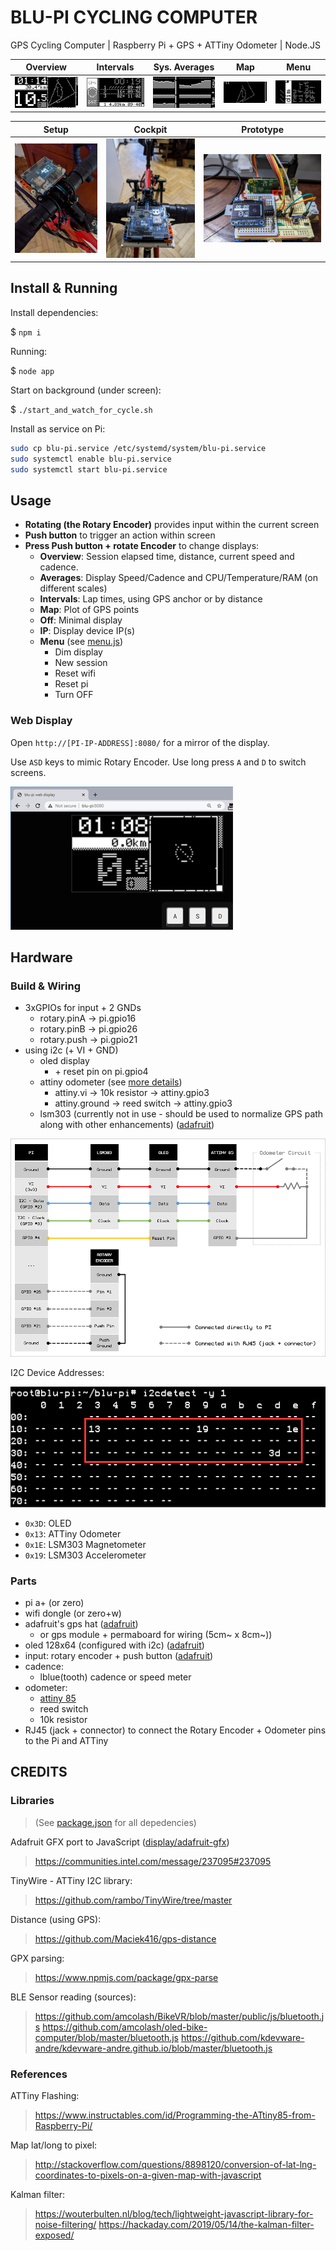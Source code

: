 # BLU-PI CYCLING COMPUTER

GPS Cycling Computer |  Raspberry Pi + GPS + ATTiny Odometer | Node.JS

| Overview | Intervals | Sys. Averages | Map | Menu | 
| -------- | --------- | ------------- | --- | ---- | 
| ![Overview Display](./img/display-overview.png) | ![Intervals Display](./img/display-intervals.png) | ![Sys. Averages Display](./img/display-averages-cpu.png) | ![Map Display](./img/display-map.png) | ![Menu Display](./img/display-menu.png) |

| Setup | Cockpit | Prototype |
| ----- | ------- | --------- |
| ![BLU-PI Setup](./img/blu-pi-1.jpg) | ![BLU-PI Setup](./img/blu-pi-2.jpg) | ![BLU-PI PROTO](./img/blu-pi-proto-1.jpg) |


## Install & Running

Install dependencies:

$ `npm i`

Running:

$ `node app`

Start on background (under screen):

$ `./start_and_watch_for_cycle.sh`

Install as service on Pi:

```sh
sudo cp blu-pi.service /etc/systemd/system/blu-pi.service
sudo systemctl enable blu-pi.service
sudo systemctl start blu-pi.service
```

## Usage

- **Rotating (the Rotary Encoder)** provides input within the current screen
- **Push button** to trigger an action within screen
- **Press Push button + rotate Encoder** to change displays:
  - **Overview**: Session elapsed time, distance, current speed and cadence.
  - **Averages**: Display Speed/Cadence and CPU/Temperature/RAM (on different scales)
  - **Intervals**: Lap times, using GPS anchor or by distance
  - **Map**: Plot of GPS points
  - **Off**: Minimal display
  - **IP**: Display device IP(s)
  - **Menu** (see [menu.js](./app/menu.js))
    - Dim display
    - New session
    - Reset wifi
    - Reset pi
    - Turn OFF

### Web Display

Open `http://[PI-IP-ADDRESS]:8080/` for a mirror of the display.

Use `ASD` keys to mimic Rotary Encoder. Use long press `A` and `D` to switch screens.

![Web Display](./img/web-display.png)

## Hardware

### Build & Wiring

- 3xGPIOs for input + 2 GNDs
  - rotary.pinA -> pi.gpio16
  - rotary.pinB -> pi.gpio26
  - rotary.push -> pi.gpio21
- using i2c (+ VI + GND)
  - oled display
    - \+ reset pin on pi.gpio4
  - attiny odometer (see [more details](./attiny_brain/READNE.md))
    - attiny.vi -> 10k resistor -> attiny.gpio3
    - attiny.ground -> reed switch -> attiny.gpio3
  - lsm303 (currently not in use - should be used to normalize GPS path along with other enhancements) ([adafruit](https://www.adafruit.com/product/1120))

![Wiring](./img/wiring.png)
  
I2C Device Addresses:

![i2cdetect -y 1](./img/i2cdetect.png)

- `0x3D`: OLED
- `0x13`: ATTiny Odometer
- `0x1E`: LSM303 Magnetometer
- `0x19`: LSM303 Accelerometer

### Parts

- pi a+ (or zero)
- wifi dongle (or zero+w)
- adafruit's gps hat ([adafruit](https://www.adafruit.com/product/2324))
  - or gps module + permaboard for wiring (5cm~ x 8cm~))
- oled 128x64 (configured with i2c) ([adafruit](https://www.adafruit.com/product/326))
- input: rotary encoder + push button ([adafruit](https://www.adafruit.com/product/377))
- cadence:
  - lblue(tooth) cadence or speed meter
- odometer:
  - [attiny 85](https://www.microchip.com/wwwproducts/en/ATtiny85)
  - reed switch
  - 10k resistor
- RJ45 (jack + connector) to connect the Rotary Encoder + Odometer pins to the Pi and ATTiny

## CREDITS

### Libraries

> (See [package.json](package.json) for all depedencies)

Adafruit GFX port to JavaScript ([display/adafruit-gfx](app/display/adafruit-gfx/index.js))
> https://communities.intel.com/message/237095#237095

TinyWire - ATTiny I2C library:
> https://github.com/rambo/TinyWire/tree/master

Distance (using GPS):
> https://github.com/Maciek416/gps-distance

GPX parsing:
> https://www.npmjs.com/package/gpx-parse

BLE Sensor reading (sources):
> https://github.com/amcolash/BikeVR/blob/master/public/js/bluetooth.js
> https://github.com/amcolash/oled-bike-computer/blob/master/bluetooth.js
> https://github.com/kdevware-andre/kdevware-andre.github.io/blob/master/bluetooth.js

### References

ATTiny Flashing:
> https://www.instructables.com/id/Programming-the-ATtiny85-from-Raspberry-Pi/

Map lat/long to pixel:
> http://stackoverflow.com/questions/8898120/conversion-of-lat-lng-coordinates-to-pixels-on-a-given-map-with-javascript

Kalman filter:
> https://wouterbulten.nl/blog/tech/lightweight-javascript-library-for-noise-filtering/
> https://hackaday.com/2019/05/14/the-kalman-filter-exposed/

